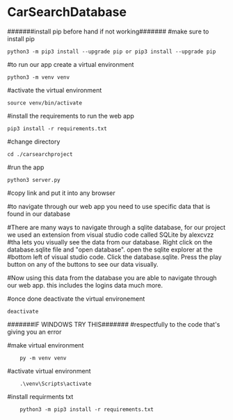 # CarSearchDatabase

#######install pip before hand if not working#######
#make sure to install pip

    python3 -m pip3 install --upgrade pip or pip3 install --upgrade pip

#to run our app create a virtual environment

    python3 -m venv venv

#activate the virtual environment

    source venv/bin/activate

#install the requirements to run the web app

    pip3 install -r requirements.txt

#change directory

    cd ./carsearchproject

#run the app
    
    python3 server.py

#copy link and put it into any browser

#to navigate through our web app you need to use specific data that is found in our database

#There are many ways to navigate through a sqlite database, for our project we used an extension from visual studio code called SQLite by alexcvzz
#tha lets you visually see the data from our database. Right click on the database.sqlite file and "open database". open the sqlite explorer at the #bottom left of visual studio code. Click the database.sqlite. Press the play button on any of the buttons to see our data visually.

#Now using this data from the database you are able to navigate through our web app. this includes the logins data much more.

#once done deactivate the virtual environement
    
    deactivate

#######IF WINDOWS TRY THIS#######
#respectfully to the code that's giving you an error

#make virtual environment

        py -m venv venv
        
#activate virtual environment

        .\venv\Scripts\activate
        
#install requirments txt

        python3 -m pip3 install -r requirements.txt
        
